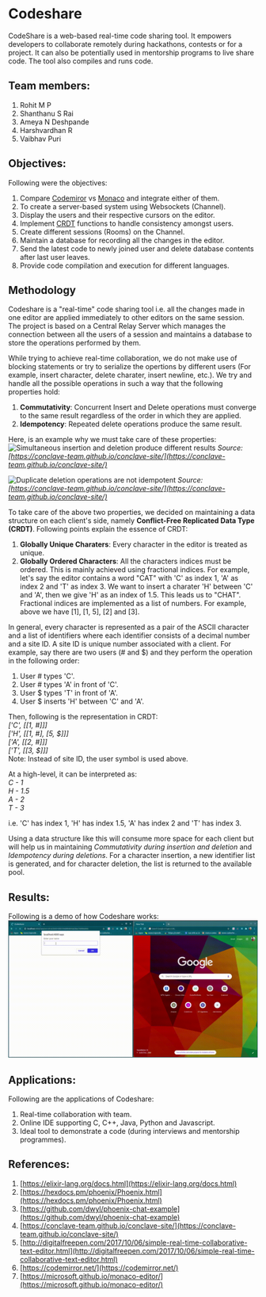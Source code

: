 # Codeshare

CodeShare is a web-based real-time code sharing tool. It empowers developers to collaborate remotely during hackathons, contests or for a project. It can also be potentially used in mentorship programs to live share code. The tool also compiles and runs code.

## Team members:
1. Rohit M P
2. Shanthanu S Rai
3. Ameya N Deshpande
4. Harshvardhan R
5. Vaibhav Puri

## Objectives:

Following were the objectives:
1. Compare [Codemiror](https://codemirror.net/) vs [Monaco](https://microsoft.github.io/monaco-editor/) and integrate either of them.
2. To create a server-based system using Websockets (Channel).
3. Display the users and their respective cursors on the editor.
4. Implement [CRDT](https://en.wikipedia.org/wiki/Conflict-free_replicated_data_type) functions to handle consistency amongst users. 
5. Create different sessions (Rooms) on the Channel.
6. Maintain a database for recording all the changes in the editor.
7. Send the latest code to newly joined user and delete database contents after last user leaves.
8. Provide code compilation and execution for different languages.

## Methodology

Codeshare is a "real-time" code sharing tool i.e. all the changes made in one editor are applied immediately to other editors on the same session. The project is based on a Central Relay Server which manages the connection between all the users of a session and maintains a database to store the operations performed by them.

While trying to achieve real-time collaboration, we do not make use of blocking statements or try to serialize the opertions by different users (For example, insert character, delete charater, insert newline, etc.). We try and handle all the possible operations in such a way that the following properties hold:
1. **Commutativity**: Concurrent Insert and Delete operations must converge to the same result regardless of the order in which they are applied.
2. **Idempotency**: Repeated delete operations produce the same result.

Here, is an example why we must take care of these properties:
![Simultaneous insertion and deletion produce different results](./src/images/non_commutative.png)
*Source: [https://conclave-team.github.io/conclave-site/](https://conclave-team.github.io/conclave-site/)*

![Duplicate deletion operations are not idempotent](./src/images/non-idempotent.png)
*Source: [https://conclave-team.github.io/conclave-site/](https://conclave-team.github.io/conclave-site/)*

To take care of the above two properties, we decided on maintaining a data structure on each client's side, namely **Conflict-Free Replicated Data Type (CRDT)**. Following points explain the essence of CRDT:
1. **Globally Unique Charaters**: Every character in the editor is treated as unique.
2. **Globally Ordered Characters**: All the characters indices must be ordered. This is mainly achieved using fractional indices.
For example, let's say the editor contains a word "CAT" with 'C' as index 1, 'A' as index 2 and 'T' as index 3. We want to insert a charater 'H' between 'C' and 'A', then we give 'H' as an index of 1.5. This leads us to "CHAT".
Fractional indices are implemented as a list of numbers. For example, above we have [1], [1, 5], [2] and [3].

In general, every character is represented as a pair of the ASCII character and a list of identifiers where each identifier consists of a decimal number and a site ID. A site ID is unique number associated with a client. For example, say there are two users (# and $) and they perform the operation in the following order:
1. User # types 'C'.
2. User # types 'A' in front of 'C'.
3. User $ types 'T' in front of 'A'.
4. User $ inserts 'H' between 'C' and 'A'.

Then, following is the representation in CRDT:<br />
*['C', [[1, #]]]*<br />
*['H', [[1, #], [5, $]]]*<br />
*['A', [[2, #]]]*<br />
*['T', [[3, $]]]*<br />
Note: Instead of site ID, the user symbol is used above.


At a high-level, it can be interpreted as:<br />
*C - 1*<br />
*H - 1.5*<br />
*A - 2*<br />
*T - 3*<br />

i.e. 'C' has index 1, 'H' has index 1.5, 'A' has index 2 and 'T' has index 3.

Using a data structure like this will consume more space for each client but will help us in maintaining *Commutativity during insertion and deletion* and *Idempotency during deletions*. For a character insertion, a new identifier list is generated, and for character deletion, the list is returned to the available pool.

## Results:

Following is a demo of how Codeshare works:
![Codeshare Demo](./src/gifs/codeshare3.gif)

## Applications:

Following are the applications of Codeshare:
1. Real-time collaboration with team.
2. Online IDE supporting C, C++, Java, Python and Javascript.
3. Ideal tool to demonstrate a code (during interviews and mentorship programmes).

## References:

1. [https://elixir-lang.org/docs.html](https://elixir-lang.org/docs.html)
2. [https://hexdocs.pm/phoenix/Phoenix.html](https://hexdocs.pm/phoenix/Phoenix.html)
3. [https://github.com/dwyl/phoenix-chat-example](https://github.com/dwyl/phoenix-chat-example)
4. [https://conclave-team.github.io/conclave-site/](https://conclave-team.github.io/conclave-site/)
5. [http://digitalfreepen.com/2017/10/06/simple-real-time-collaborative-text-editor.html](http://digitalfreepen.com/2017/10/06/simple-real-time-collaborative-text-editor.html)
6. [https://codemirror.net/](https://codemirror.net/)
7. [https://microsoft.github.io/monaco-editor/](https://microsoft.github.io/monaco-editor/)
